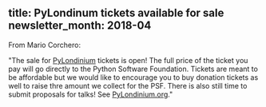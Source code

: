 title: PyLondinum tickets available for sale
newsletter_month: 2018-04
---
From Mario Corchero:

"The sale for [PyLondinium](https://pylondinium.org/) tickets is open! The full
price of the ticket you pay will go directly to the Python Software Foundation.
Tickets are meant to be affordable but we would like to encourage you to buy
donation tickets as well to raise thre amount we collect for the PSF. There is
also still time to submit proposals for talks! See
[PyLondinium.org](https://pylondinium.org/)."
